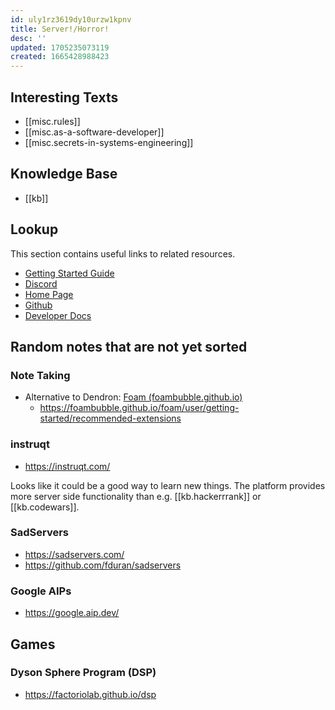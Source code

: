 ```yaml
---
id: uly1rz3619dy10urzw1kpnv
title: Server!/Horror!
desc: ''
updated: 1705235073119
created: 1665428988423
---
```


## Interesting Texts

* [[misc.rules]]
* [[misc.as-a-software-developer]]
* [[misc.secrets-in-systems-engineering]]

## Knowledge Base

* [[kb]]

## Lookup

This section contains useful links to related resources.

* [Getting Started Guide](https://link.dendron.so/6b25)
* [Discord](https://link.dendron.so/6b23)
* [Home Page](https://wiki.dendron.so/)
* [Github](https://link.dendron.so/6b24)
* [Developer Docs](https://docs.dendron.so/)


## Random notes that are not yet sorted

### Note Taking

* Alternative to Dendron: [Foam (foambubble.github.io)](https://foambubble.github.io/foam)
  * https://foambubble.github.io/foam/user/getting-started/recommended-extensions

### instruqt

* https://instruqt.com/

Looks like it could be a good way to learn new things.
The platform provides more server side functionality than e.g. [[kb.hackerrrank]] or [[kb.codewars]].

### SadServers

* https://sadservers.com/
* https://github.com/fduran/sadservers

### Google AIPs

* https://google.aip.dev/

## Games

### Dyson Sphere Program (DSP)

* https://factoriolab.github.io/dsp
